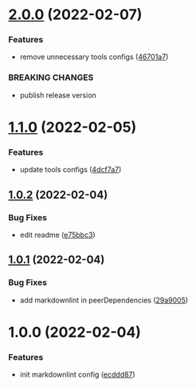 # [2.0.0](https://github.com/releaseband/markdownlint-config/compare/v1.1.0...v2.0.0) (2022-02-07)


### Features

* remove unnecessary tools configs ([46701a7](https://github.com/releaseband/markdownlint-config/commit/46701a702f973de6002de11a737e3fbb1d1484ba))


### BREAKING CHANGES

* publish release version

# [1.1.0](https://github.com/releaseband/markdownlint-config/compare/v1.0.2...v1.1.0) (2022-02-05)


### Features

* update tools configs ([4dcf7a7](https://github.com/releaseband/markdownlint-config/commit/4dcf7a77bd186548e018d4e8d4241a7b11831eb9))

## [1.0.2](https://github.com/releaseband/markdownlint-config/compare/v1.0.1...v1.0.2) (2022-02-04)


### Bug Fixes

* edit readme ([e75bbc3](https://github.com/releaseband/markdownlint-config/commit/e75bbc3edd2cd62b37cc87cbbe8c888d8509f36d))

## [1.0.1](https://github.com/releaseband/markdownlint-config/compare/v1.0.0...v1.0.1) (2022-02-04)


### Bug Fixes

* add markdownlint in peerDependencies ([29a9005](https://github.com/releaseband/markdownlint-config/commit/29a9005307b0f80732f1fbef46da48580ede49ed))

# 1.0.0 (2022-02-04)


### Features

* init markdownlint config ([ecddd87](https://github.com/releaseband/markdownlint-config/commit/ecddd87b4231f9024c9e88eefac473d403d17321))
